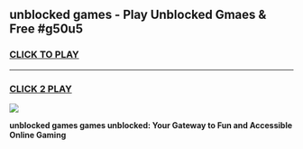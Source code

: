 
## unblocked games - Play Unblocked Gmaes & Free #g50u5
<h3>
<a href="https://news.freeplayer.one?title=unblocked_games&ref=24F">CLICK TO PLAY</a></h3>
<hr>

<h3>
<a href="https://news.freeplayer.one?title=unblocked_games&ref=24F">CLICK 2 PLAY</a>
  
</h3>

<a href="https://news.freeplayer.one?title=unblocked_games&ref=24F/"><img src="https://clearcache.store/games.png"></a>


**unblocked games games unblocked: Your Gateway to Fun and Accessible Online Gaming**
